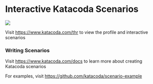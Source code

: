 # Interactive Katacoda Scenarios

[![](http://shields.katacoda.com/katacoda/thr/count.svg)](https://www.katacoda.com/thr "Get your profile on Katacoda.com")

Visit https://www.katacoda.com/thr to view the profile and interactive scenarios

### Writing Scenarios
Visit https://www.katacoda.com/docs to learn more about creating Katacoda scenarios

For examples, visit https://github.com/katacoda/scenario-example
